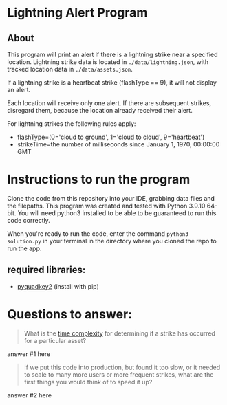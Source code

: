 # Lightning Alert Program

## About

This program will print an alert if there is a lightning strike near a specified location. Lightning strike data is located in `./data/lightning.json`, with tracked location data in `./data/assets.json`.

If a lightning strike is a heartbeat strike (flashType == 9), it will not display an alert. 

Each location will receive only one alert. If there are subsequent strikes, disregard them, because the location already received their alert.

For lightning strikes the following rules apply:
- flashType=(0='cloud to ground', 1='cloud to cloud', 9='heartbeat')
- strikeTime=the number of milliseconds since January 1, 1970, 00:00:00 GMT

# Instructions to run the program

Clone the code from this repository into your IDE, grabbing data files and the filepaths. This program was created and tested with Python 3.9.10 64-bit. You will need python3 installed to be able to be guaranteed to run this code correctly.

When you're ready to run the code, enter the command `python3 solution.py` in your terminal in the directory where you cloned the repo to run the app.

## required libraries:
- [pyquadkey2](https://github.com/muety/pyquadkey2) (install with pip)

# Questions to answer:

> What is the [time complexity](https://en.wikipedia.org/wiki/Time_complexity) for determining if a strike has occurred for a particular asset?

answer #1 here

> If we put this code into production, but found it too slow, or it needed to scale to many more users or more frequent strikes, what are the first things you would think of to speed it up?

answer #2 here
